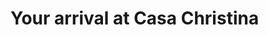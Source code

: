 <script setup>
import MapView from './components/MapView.vue'
</script>

# Your arrival at Casa Christina

<MapView />